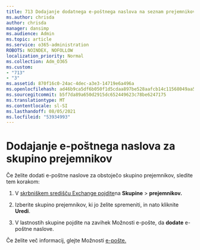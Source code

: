 ```yaml
---
title: 713 Dodajanje dodatnega e-poštnega naslova na seznam prejemnikov
ms.author: chrisda
author: chrisda
manager: dansimp
ms.audience: Admin
ms.topic: article
ms.service: o365-administration
ROBOTS: NOINDEX, NOFOLLOW
localization_priority: Normal
ms.collection: Adm_O365
ms.custom:
- "713"
- "3"
ms.assetid: 870f16c0-24ac-4dec-a3e3-14719e6a496a
ms.openlocfilehash: ad46b9ca5df6b050f1d5cdaa897be528aafcb14c11568049aa512c4f65645392
ms.sourcegitcommit: b5f7da89a650d2915dc652449623c78be6247175
ms.translationtype: MT
ms.contentlocale: sl-SI
ms.lasthandoff: 08/05/2021
ms.locfileid: "53934993"
---
```

# <a name="add-an-email-address-for-a-distribution-group"></a>Dodajanje e-poštnega naslova za skupino prejemnikov

Če želite dodati e-poštne naslove za obstoječo skupino prejemnikov, sledite tem korakom:

1. V [skrbniškem središču Exchange pojdite](https://outlook.office365.com/ecp/)na **Skupine** \> **prejemnikov.**

2. Izberite skupino prejemnikov, ki jo želite spremeniti, in nato kliknite **Uredi**.

3. V lastnostih skupine pojdite na zavihek Možnosti e-pošte, da **dodate** e-poštne naslove. 

Če želite več informacij, glejte Možnosti [e-pošte.](https://technet.microsoft.com/library/bb124513.aspx#emailoptions)
